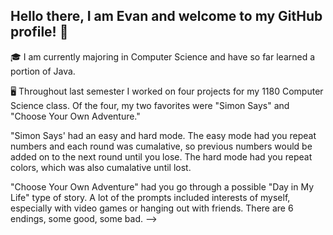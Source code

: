 ## Hello there, I am Evan and welcome to my GitHub profile! 👋

🎓 I am currently majoring in Computer Science and have so far learned a portion of Java.

🖥 Throughout last semester I worked on four projects for my 1180 Computer Science class. Of the four, my two favorites were "Simon Says" and "Choose Your Own Adventure."

"Simon Says' had an easy and hard mode. The easy mode had you repeat numbers and each round was cumalative, so previous numbers would be added on to the next round until you lose. The hard mode had you repeat colors, which was also cumalative until lost.

"Choose Your Own Adventure" had you go through a possible "Day in My Life" type of story. A lot of the prompts included interests of myself, especially with video games or hanging out with friends. There are 6 endings, some good, some bad.
-->
